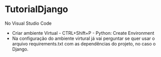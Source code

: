 # TutorialDjango

No Visual Studio Code 

- Criar ambiente Virtual - CTRL+Shift+P -  Python: Create Environment
- Na configuração do ambiente virtural já vai perguntar se quer usar o arquivo requirements.txt com as dependências do projeto, no caso o Django.
